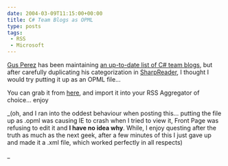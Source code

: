 ```yaml
---
date: 2004-03-09T11:15:00+00:00
title: C# Team Blogs as OPML
type: posts
tags:
 - RSS
 - Microsoft
---
```

[Gus Perez](https://blogs.msdn.com/gusperez/) has been maintaining [an up-to-date list of C# team blogs](https://blogs.msdn.com/gusperez/archive/2004/03/07/85698.aspx), but after carefully duplicating his categorization in [SharpReader](https://www.sharpreader.net), I thought I would try putting it up as an OPML file...

You can grab it from [here](https://www.duncanmackenzie.net/csharpteam.xml), and import it into your RSS Aggregator of choice... enjoy

_(oh, and I ran into the oddest behaviour when posting this... putting the file up as .opml was causing IE to crash when I tried to view it, Front Page was refusing to edit it and **I have no idea why**. While, I enjoy questing after the truth as much as the next geek, after a few minutes of this I just gave up and made it a .xml file, which worked perfectly in all respects)

_
